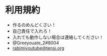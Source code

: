 # 利用規約
- 作るのめんどくさい！
- 自己責任で入れろ！
- 入れても動作しない場合は連絡してください！
- @Greeyouate_2#8004
- rabimiyoutube@tensi.org
